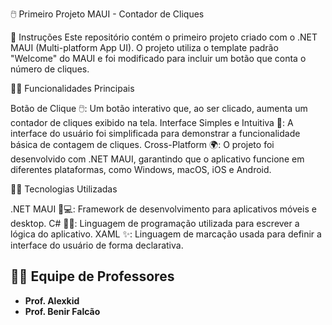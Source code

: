 🖱️ Primeiro Projeto MAUI - Contador de Cliques

📌 Instruções
Este repositório contém o primeiro projeto criado com o .NET MAUI (Multi-platform App UI). O projeto utiliza o template padrão "Welcome" do MAUI e foi modificado para incluir um botão que conta o número de cliques.

🧑‍💻 Funcionalidades Principais

  Botão de Clique 🖱️: Um botão interativo que, ao ser clicado, aumenta um contador de cliques exibido na tela.
  Interface Simples e Intuitiva 🌟: A interface do usuário foi simplificada para demonstrar a funcionalidade básica de contagem de cliques.
  Cross-Platform 🌍: O projeto foi desenvolvido com .NET MAUI, garantindo que o aplicativo funcione em diferentes plataformas, como Windows, macOS, iOS e Android.

🧑‍🏫 Tecnologias Utilizadas

   .NET MAUI 📱💻: Framework de desenvolvimento para aplicativos móveis e desktop.
   C# 🧑‍💻: Linguagem de programação utilizada para escrever a lógica do aplicativo.
   XAML ✨: Linguagem de marcação usada para definir a interface do usuário de forma declarativa.

 ## 👩‍🏫 **Equipe de Professores**

- **Prof. Alexkid**
- **Prof. Benir Falcão**
